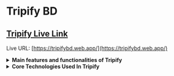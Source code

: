 # Tripify BD

## [ Tripify Live Link](https://tripifybd.web.app/)


Live URL: [https://tripifybd.web.app/](https://tripifybd.web.app/)

<details>
<summary style="font-weight: bold; text:2xl" >Main features and functionalities of Tripify</summary>

- This project is developed for making trip and travel.

- In this project, You can Book Latest and Greatest Place for Trip & Travel.

- Also This Project allows users to create accounts for Booking Service.

- When users logged in then user can access detailed information about each Service, and also user can see his/her added Service in My Cart section.

- Also user can filter the service name. If wanna explore this site, you need must logged In. If user logged, then He/She see all feature easily.

</details>



<details>

<summary style="font-weight: bold; text:2xl" >Core Technologies Used In Tripify</summary>

- **Frontend:** JavaScript, React.js, Tailwind CSS and Material Tailwind.
- **Backend:** Node.js, Express.js.
- **Database:** MongoDB.
- **Authentication:** Firebase Authentication.
- **Host:** Firebase.

</details>